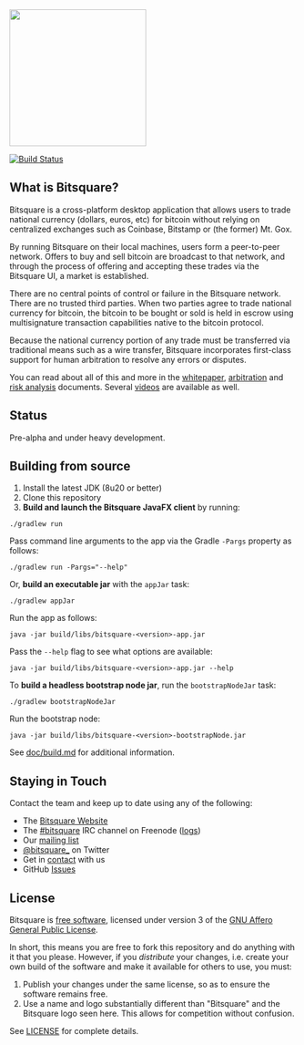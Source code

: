 <img src="https://bitsquare.io/images/logo.png" width="240"/>

[![Build Status](https://travis-ci.org/bitsquare/bitsquare.svg?branch=master)](https://travis-ci.org/bitsquare/bitsquare)


What is Bitsquare?
------------------

Bitsquare is a cross-platform desktop application that allows users to trade national currency (dollars, euros, etc) for bitcoin without relying on centralized exchanges such as Coinbase, Bitstamp or (the former) Mt. Gox.

By running Bitsquare on their local machines, users form a peer-to-peer network. Offers to buy and sell bitcoin are broadcast to that network, and through the process of offering and accepting these trades via the Bitsquare UI, a market is established.

There are no central points of control or failure in the Bitsquare network. There are no trusted third parties. When two parties agree to trade national currency for bitcoin, the bitcoin to be bought or sold is held in escrow using multisignature transaction capabilities native to the bitcoin protocol.

Because the national currency portion of any trade must be transferred via traditional means such as a wire transfer, Bitsquare incorporates first-class support for human arbitration to resolve any errors or disputes.

You can read about all of this and more in the [whitepaper](https://bitsquare.io/bitsquare.pdf), [arbitration](https://bitsquare.io/arbitration_system.pdf) and [risk analysis](https://bitsquare.io/risk_analysis.pdf) documents. Several [videos](https://bitsquare.io/blog/category/video) are available as well.

Status
------
Pre-alpha and under heavy development.

Building from source
--------------------

1. Install the latest JDK (8u20 or better)
2. Clone this repository
3. **Build and launch the Bitsquare JavaFX client** by running:
```
./gradlew run
```

Pass command line arguments to the app via the Gradle `-Pargs` property as follows:

    ./gradlew run -Pargs="--help"

Or, **build an executable jar** with the `appJar` task:

    ./gradlew appJar

Run the app as follows:

    java -jar build/libs/bitsquare-<version>-app.jar

Pass the `--help` flag to see what options are available:

    java -jar build/libs/bitsquare-<version>-app.jar --help

To **build a headless bootstrap node jar**, run the `bootstrapNodeJar` task:

    ./gradlew bootstrapNodeJar

Run the bootstrap node:

    java -jar build/libs/bitsquare-<version>-bootstrapNode.jar


See [doc/build.md](doc/build.md) for additional information.


Staying in Touch
----------------

Contact the team and keep up to date using any of the following:

 - The [Bitsquare Website](https://bitsquare.io)
 - The [#bitsquare](https://webchat.freenode.net/?channels=bitsquare) IRC channel on Freenode ([logs](https://botbot.me/freenode/bitsquare)) 
 - Our [mailing list](https://groups.google.com/forum/#!forum/bitsquare)
 - [@bitsquare_](https://twitter.com/bitsquare_) on Twitter
 - Get in [contact](https://bitsquare.io/contact/) with us
 - GitHub [Issues](https://github.com/bitsquare/bitsquare/issues)


License
-------

Bitsquare is [free software](https://www.gnu.org/philosophy/free-sw.html), licensed under version 3 of the [GNU Affero General Public License](https://gnu.org/licenses/agpl.html).

In short, this means you are free to fork this repository and do anything with it that you please. However, if you _distribute_ your changes, i.e. create your own build of the software and make it available for others to use, you must:

 1. Publish your changes under the same license, so as to ensure the software remains free.
 2. Use a name and logo substantially different than "Bitsquare" and the Bitsquare logo seen here. This allows for competition without confusion.

See [LICENSE](LICENSE) for complete details.
